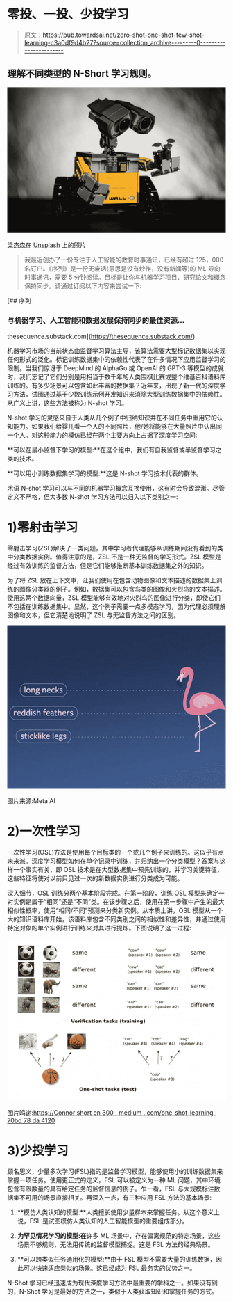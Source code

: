 # 零投、一投、少投学习

> 原文：<https://pub.towardsai.net/zero-shot-one-shot-few-shot-learning-c3a0df9d4b27?source=collection_archive---------0----------------------->

## 理解不同类型的 N-Short 学习规则。

![](img/be8aaa0b733515cc6119438c4d2d48db.png)

[梁杰森](https://unsplash.com/@ninjason?utm_source=medium&utm_medium=referral)在 [Unsplash](https://unsplash.com/?utm_source=medium&utm_medium=referral) 上的照片

> 我最近创办了一份专注于人工智能的教育时事通讯，已经有超过 125，000 名订户。《序列》是一份无废话(意思是没有炒作，没有新闻等)的 ML 导向时事通讯，需要 5 分钟阅读。目标是让你与机器学习项目、研究论文和概念保持同步。请通过订阅以下内容来尝试一下:

[](https://thesequence.substack.com/) [## 序列

### 与机器学习、人工智能和数据发展保持同步的最佳资源…

thesequence.substack.com](https://thesequence.substack.com/) 

机器学习市场的当前状态由监督学习算法主导，该算法需要大型标记数据集以实现任何形式的泛化。标记训练数据集中的依赖性代表了在许多情况下应用监督学习的限制。当我们惊讶于 DeepMind 的 AlphaGo 或 OpenAI 的 GPT-3 等模型的成就时，我们忘记了它们分别是用相当于数千年的人类围棋比赛或整个维基百科语料库训练的。有多少场景可以包含如此丰富的数据集？近年来，出现了新一代的深度学习方法，试图通过基于少数训练示例开发知识来消除大型训练数据集中的依赖性。从广义上讲，这些方法被称为 N-shot 学习。

N-shot 学习的灵感来自于人类从几个例子中归纳知识并在不同任务中重用它的认知能力。如果我们给婴儿看一个人的不同照片，他/她将能够在大量照片中认出同一个人。对这种能力的模仿已经在两个主要方向上占据了深度学习空间:

**可以在最小监督下学习的模型:**在这个组中，我们有自我监督或半监督学习之类的技术。

**可以用小训练数据集学习的模型:**这是 N-shot 学习技术代表的群体。

术语 N-shot 学习可以与不同的机器学习概念互换使用，这有时会导致混淆。尽管定义不严格，但大多数 N-shot 学习方法可以归入以下类别之一:

# 1)零射击学习

零射击学习(ZSL)解决了一类问题，其中学习者代理能够从训练期间没有看到的类中分类数据实例。值得注意的是，ZSL 不是一种无监督的学习形式。ZSL 模型是经过有效训练的监督方法，但是它们能够推断基本训练数据集之外的知识。

为了将 ZSL 放在上下文中，让我们使用在包含动物图像和文本描述的数据集上训练的图像分类器的例子。例如，数据集可以包含鸟类的图像和火烈鸟的文本描述。使用这两个数据向量，ZSL 模型能够有效地对火烈鸟的图像进行分类，即使它们不包括在训练数据集中。显然，这个例子需要一点多模态学习，因为代理必须理解图像和文本，但它清楚地说明了 ZSL 与无监督方法之间的区别。

![](img/f4e3de6e9858662cd8f0d15ef4de96a8.png)

图片来源:Meta AI

# 2)一次性学习

一次性学习(OSL)方法是使用每个目标类的一个或几个例子来训练的。这似乎有点未来派。深度学习模型如何在单个记录中训练，并归纳出一个分类模型？答案与这样一个事实有关，即 OSL 技术是在大型数据集中预先训练的，并学习关键特征，这些特征将使对以前只见过一次的新数据实例进行分类成为可能。

深入细节，OSL 训练分两个基本阶段完成。在第一阶段，训练 OSL 模型来确定一对实例是属于“相同”还是“不同”类。在该步骤之后，使用在第一步骤中产生的最大相似性概率，使用“相同/不同”预测来分类新实例。从本质上讲，OSL 模型从一个大的知识语料库开始，该语料库包含不同类别之间的相似性和差异性，并通过使用特定对象的单个实例进行训练来对其进行提炼。下图说明了这一过程:

![](img/cd1c9e637f899c412517a6417cb81fee.png)

图片鸣谢:[https://Connor short en 300 . medium . com/one-shot-learning-70bd 78 da 4120](https://connorshorten300.medium.com/one-shot-learning-70bd78da4120)

# 3)少投学习

顾名思义，少量多次学习(FSL)指的是监督学习模型，能够使用小的训练数据集来掌握一项任务。使用更正式的定义，FSL 可以被定义为一种 ML 问题，其中环境包含有限数量的具有给定任务的监督信息的例子。乍一看，FSL 与大规模标注数据集不可用的场景直接相关。再深入一点，有三种应用 FSL 方法的基本场景:

1) **模仿人类认知的模型:**人类擅长使用少量样本来掌握任务。从这个意义上说，FSL 是试图模仿人类认知的人工智能模型的重要组成部分。

2) **为罕见情况学习的模型:在**许多 ML 场景中，存在偏离规范的特定场景，这些场景不够规则，无法用传统的监督模型捕捉。这是 FSL 方法的经典场景。

3) **可以跨类似任务通用化的模型:**由于 FSL 模型不需要大量的训练数据，因此可以快速适应类似的场景。这已经成为 FSL 最务实的优势之一。

N-Shot 学习已经迅速成为现代深度学习方法中最重要的学科之一。如果没有别的，N-Shot 学习是最好的方法之一，类似于人类获取知识和掌握任务的方式。